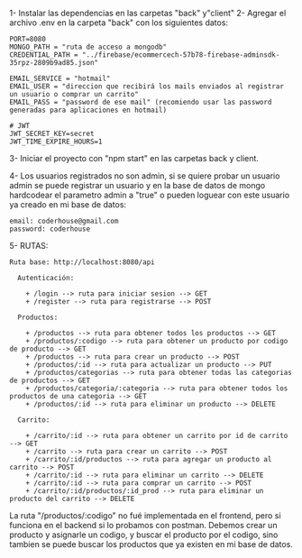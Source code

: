 1- Instalar las dependencias en las carpetas "back" y"client"
2- Agregar el archivo .env en la carpeta "back" con los siguientes datos:

    PORT=8080
    MONGO_PATH = "ruta de acceso a mongodb"
    CREDENTIAL_PATH = "../firebase/ecommercech-57b78-firebase-adminsdk-35rpz-2809b9ad85.json"

    EMAIL_SERVICE = "hotmail"
    EMAIL_USER = "direccion que recibirá los mails enviados al registrar un usuario o comprar un carrito"
    EMAIL_PASS = "password de ese mail" (recomiendo usar las password generadas para aplicaciones en hotmail)

    # JWT
    JWT_SECRET_KEY=secret
    JWT_TIME_EXPIRE_HOURS=1

3- Iniciar el proyecto con "npm start" en las carpetas back y client.

4- Los usuarios registrados no son admin, si se quiere probar un usuario admin se puede registrar un usuario
    y en la base de datos de mongo hardcodear el parametro admin a "true" o pueden loguear con este usuario ya creado en mi base de datos:

    email: coderhouse@gmail.com
    password: coderhouse

5- RUTAS:

    Ruta base: http://localhost:8080/api

      Autenticación:

        + /login --> ruta para iniciar sesion --> GET
        + /register --> ruta para registrarse --> POST

      Productos:

        + /productos --> ruta para obtener todos los productos --> GET
        + /productos/:codigo --> ruta para obtener un producto por codigo de producto --> GET
        + /productos --> ruta para crear un producto --> POST
        + /productos/:id --> ruta para actualizar un producto --> PUT
        + /productos/categorias --> ruta para obtener todas las categorias de productos --> GET
        + /productos/categoria/:categoria --> ruta para obtener todos los productos de una categoria --> GET
        + /productos/:id --> ruta para eliminar un producto --> DELETE

      Carrito:

        + /carrito/:id --> ruta para obtener un carrito por id de carrito --> GET
        + /carrito --> ruta para crear un carrito --> POST
        + /carrito/:id/productos --> ruta para agregar un producto al carrito --> POST
        + /carrito/:id --> ruta para eliminar un carrito --> DELETE
        + /carrito/:id --> ruta para comprar un carrito --> POST
        + /carrito/:id/productos/:id_prod --> ruta para eliminar un producto del carrito --> DELETE


La ruta "/productos/:codigo" no fué implementada en el frontend, pero si funciona en el backend si lo probamos con postman.
Debemos crear un producto y asignarle un codigo, y buscar el producto por el codigo, sino tambien se puede buscar los productos
que ya existen en mi base de datos.